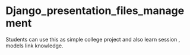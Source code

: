 # Django_presentation_files_management
Students can use this as simple college project and also learn session , models link knowledge.
